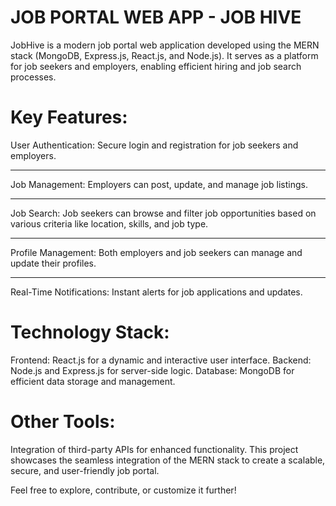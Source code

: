 # JOB PORTAL WEB APP - JOB HIVE

JobHive is a modern job portal web application developed using the MERN stack (MongoDB, Express.js, React.js, and Node.js). It serves as a platform for job seekers and employers, enabling efficient hiring and job search processes.

# Key Features:
User Authentication: Secure login and registration for job seekers and employers.
<hr>
Job Management: Employers can post, update, and manage job listings.
<hr>
Job Search: Job seekers can browse and filter job opportunities based on various criteria like location, skills, and job type.
<hr>
Profile Management: Both employers and job seekers can manage and update their profiles.
<hr>
Real-Time Notifications: Instant alerts for job applications and updates.

# Technology Stack:
Frontend: React.js for a dynamic and interactive user interface.
Backend: Node.js and Express.js for server-side logic.
Database: MongoDB for efficient data storage and management.
# Other Tools: 
Integration of third-party APIs for enhanced functionality.
This project showcases the seamless integration of the MERN stack to create a scalable, secure, and user-friendly job portal.

Feel free to explore, contribute, or customize it further!